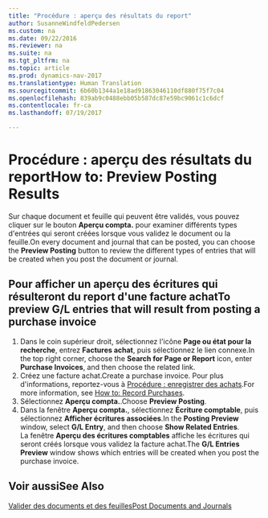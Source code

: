 ```yaml
---
title: "Procédure : aperçu des résultats du report"
author: SusanneWindfeldPedersen
ms.custom: na
ms.date: 09/22/2016
ms.reviewer: na
ms.suite: na
ms.tgt_pltfrm: na
ms.topic: article
ms.prod: dynamics-nav-2017
ms.translationtype: Human Translation
ms.sourcegitcommit: 6b60b1344a1e18ad91863046110df880f75f7c04
ms.openlocfilehash: 839ab9c0488ebb05b587dc87e59bc9061c1c6dcf
ms.contentlocale: fr-ca
ms.lasthandoff: 07/19/2017

---
```

    
# <a name="how-to-preview-posting-results"></a><span data-ttu-id="92c0d-102">Procédure : aperçu des résultats du report</span><span class="sxs-lookup"><span data-stu-id="92c0d-102">How to: Preview Posting Results</span></span>
<span data-ttu-id="92c0d-103">Sur chaque document et feuille qui peuvent être validés, vous pouvez cliquer sur le bouton **Aperçu compta.** pour examiner différents types d'entrées qui seront créées lorsque vous validez le document ou la feuille.</span><span class="sxs-lookup"><span data-stu-id="92c0d-103">On every document and journal that can be posted, you can choose the **Preview Posting** button to review the different types of entries that will be created when you post the document or journal.</span></span>

## <a name="to-preview-gl-entries-that-will-result-from-posting-a-purchase-invoice"></a><span data-ttu-id="92c0d-104">Pour afficher un aperçu des écritures qui résulteront du report d'une facture achat</span><span class="sxs-lookup"><span data-stu-id="92c0d-104">To preview G/L entries that will result from posting a purchase invoice</span></span>
1. <span data-ttu-id="92c0d-105">Dans le coin supérieur droit, sélectionnez l'icône **Page ou état pour la recherche**, entrez **Factures achat**, puis sélectionnez le lien connexe.</span><span class="sxs-lookup"><span data-stu-id="92c0d-105">In the top right corner, choose the **Search for Page or Report** icon, enter **Purchase Invoices**, and then choose the related link.</span></span>
2. <span data-ttu-id="92c0d-106">Créez une facture achat.</span><span class="sxs-lookup"><span data-stu-id="92c0d-106">Create a purchase invoice.</span></span> <span data-ttu-id="92c0d-107">Pour plus d'informations, reportez-vous à [Procédure : enregistrer des achats](purchasing-how-record-purchases.md).</span><span class="sxs-lookup"><span data-stu-id="92c0d-107">For more information, see [How to: Record Purchases](purchasing-how-record-purchases.md).</span></span>
3. <span data-ttu-id="92c0d-108">Sélectionnez **Aperçu compta.**.</span><span class="sxs-lookup"><span data-stu-id="92c0d-108">Choose **Preview Posting**.</span></span>
4. <span data-ttu-id="92c0d-109">Dans la fenêtre **Aperçu compta.**, sélectionnez **Écriture comptable**, puis sélectionnez **Afficher écritures associées**.</span><span class="sxs-lookup"><span data-stu-id="92c0d-109">In the **Posting Preview** window, select **G/L Entry**, and then choose **Show Related Entries**.</span></span>  
<span data-ttu-id="92c0d-110">La fenêtre **Aperçu des écritures comptables** affiche les écritures qui seront créés lorsque vous validez la facture achat.</span><span class="sxs-lookup"><span data-stu-id="92c0d-110">The **G/L Entries Preview** window shows which entries will be created when you post the purchase invoice.</span></span>

## <a name="see-also"></a><span data-ttu-id="92c0d-111">Voir aussi</span><span class="sxs-lookup"><span data-stu-id="92c0d-111">See Also</span></span>
[<span data-ttu-id="92c0d-112">Valider des documents et des feuilles</span><span class="sxs-lookup"><span data-stu-id="92c0d-112">Post Documents and Journals</span></span>](ui-post-documents-journals.md)


